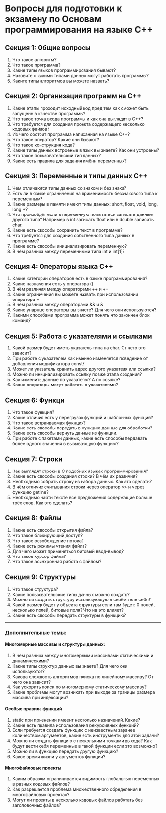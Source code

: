 # Вопросы для подготовки к экзамену по Основам программирования на языке C++

## Секция 1: Общие вопросы

1. Что такое алгоритм?
2. Что такое программа?
3. Какие типы языков программирования бывают?
4. Назовите с какими типами данных могут работать программы?
5. Каките типы алгоритмов вы можете назвать?

## Секция 2: Организация программ на C++

1. Какие этапы проходит исходный код пред тем как сможет быть запущенн в качестве программы?
2. Что такое точка входа программы и как она выглядит в C++?
3. Что требуется для создания проекта содержащего несколько кодовых файлов?
4. Из чего состоит программа написанная на языке C++?
5. Что такое оператор? Какие они бывают?
6. Что такое конструкция кода?
7. Какие типы данных встроеные в язык вы знаете? Как они устроены?
8. Что такое пользовательский тип данных?
9. Какие есть правила для задания имённ переменных?

## Секция 3: Переменные и типы данных C++

1. Чем отличаются типы данных со знаком и без знака?
2. Есть ли в языке ограничения на применимость беззнакового типа к переменным?
3. Какие размеры в памяти имеют типы данных: short, float, void, long, long *?
4. Что произойдёт если в переменную попытаться записать данные другого типа? Например в int записать float или в double записать char.
5. Какие есть свособы сохранить текст в программе?
6. Что требуется для создания собственного типа данных в программе?
7. Какие есть способы инициализировать переменную?
8. В чём разница между переменными типа int и int[1]?

## Секция 4: Операторы языка C++

1. Какие категории операторов есть в языке программирования?
2. Какие назначения есть у оператора ()
3. В чём различия между операторами ++ и  +=
4. Какие ограничения вы можете назвать при использовании оператора =
5. В чём разница между операторами && и &
6. Какие унарные операторы вы знаете? Для чего они используются?
7. Какими способами программа может понять что закончен блок команд?

## Секция 5: Работа с указателями и ссылками

1. Какой размер будет иметь указатель типа на char. От чего это зависит?
2. При работе с указателем как именно изменяется поведение от добавления модификатора const?
3. Может ли указатель хранить адрес другого указателя или ссылки?
4. Можно ли инициализировать ссылку позже этапа создания?
5. Как изменить данные по указателю? А по ссылке?
6. Какие операторы могут работать с указателями?

## Секция 6: Функци

1. Что такое функция?
2. Какие отличия есть у перегрузок функций и шаблонных функций?
3. Что такое встраиваемая фукнция?
4. Какие есть способы передать в функцию данные для обработки?
5. Какие есть способы вернуть данные из функции.
6. При работе с пакетами данных, какие есть способы пердавать более одного значения в вызывающую функцию?

## Секция 7: Строки

1. Как выглядят строки в C подобных языках программирования?
2. Какие есть способы создания строки? В чём их различия?
3. Необходимо собрать строку из набора данных. Как это сделать?
4. В чём отличие считывания строки через оператор >> и через функцию getline?
5. Необходимо найти тексте все предложения содержащие больше трёх слов. Как это сделать?

## Секция 8: Файлы

1. Какие есть способы открытия файла?
2. Что такое блокирующий доступ?
3. Что такое освобождение потока?
4. Какие есть режимы чтения файла?
5. Для чего может применяться битовый ввод-вывод?
6. Что такое курсор файла?
7. Что такое асинхронная работа с файлом?

## Секция 9: Структуры

1. Что такое структура?
2. Какие пользовательские типы данных можно создать?
3. Можно ли создать структуру использующую в своём теле себя?
4. Какой размер будет у объекта структуры если там будет: 0 полей, несколько полей, битовые поля? Что на это влияет?
5. Какие есть способы передать структуры в функцию?

---

### Дополнительные темы:

#### Многомерные массивы и структуры данных:

1. В чём разница между многомерными массивами статическими и динамическими?
2. Какие типы структур данных вы знаете? Для чего они используются?
3. Какова сложность алгоритмов поиска по линейному массиву? От чего она зависит?
4. Как ускорить поиск по многомерному статическому массиву?
5. Какие проблемы могут возникать при выходе за границы размера массива при индексации?

#### Особые правила функций

1. static при приенении имеент несколько назначений. Какие?
2. Какие есть правила использования рекурсивных функций?
3. Если требуется создать функцию с неизвестным заранее количеством аргументов, какие есть инструменты для этой задачи?
4. Можно ли создать функцию с несколькими точками выхода? Как будут вести себя переменные в такой функции если это возможно?
5. Можно ли в функцию передать другую функцию?
6. Какое время жизни у аргументов функции?

#### Многофайловые проекты

1. Каким образом ограничивается видимость глобальных переменных в разных кодовых файлов?
2. Как разрешается проблема множественного обределения в многофайловых проектах?
3. Могут ли проекты в несколько кодовых файлов работать без заголовочных файлов?
